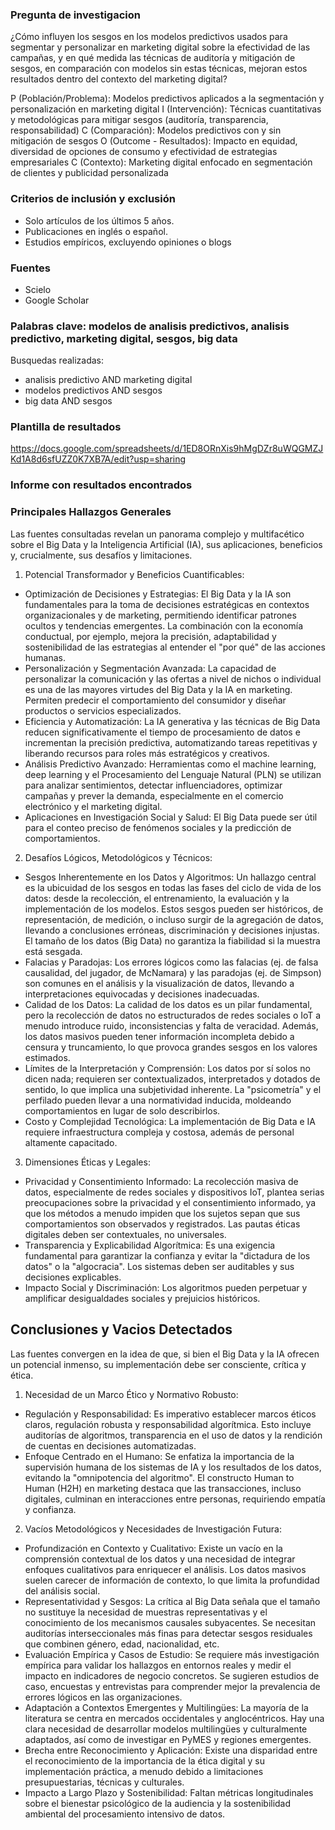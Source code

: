 ### Pregunta de investigacion
¿Cómo influyen los sesgos en los modelos predictivos usados para segmentar y personalizar en marketing digital sobre la efectividad de las campañas, y en qué medida las técnicas de auditoría y mitigación de sesgos, en comparación con modelos sin estas técnicas, mejoran estos resultados dentro del contexto del marketing digital?

P (Población/Problema): Modelos predictivos aplicados a la segmentación y personalización en marketing digital
I (Intervención): Técnicas cuantitativas y metodológicas para mitigar sesgos (auditoría, transparencia, responsabilidad)
C (Comparación): Modelos predictivos con y sin mitigación de sesgos
O (Outcome - Resultados): Impacto en equidad, diversidad de opciones de consumo y efectividad de estrategias empresariales
C (Contexto): Marketing digital enfocado en segmentación de clientes y publicidad personalizada

### Criterios de inclusión y exclusión
- Solo artículos de los últimos 5 años.
- Publicaciones en inglés o español.
- Estudios empíricos, excluyendo opiniones o blogs

### Fuentes
- Scielo
- Google Scholar

### Palabras clave: modelos de analisis predictivos, analisis predictivo, marketing digital, sesgos, big data
Busquedas realizadas:
- analisis predictivo AND marketing digital
- modelos predictivos AND sesgos
- big data AND sesgos

### Plantilla de resultados
https://docs.google.com/spreadsheets/d/1ED8ORnXis9hMgDZr8uWQGMZJKd1A8d6sfUZZ0K7XB7A/edit?usp=sharing

### Informe con resultados encontrados

### Principales Hallazgos Generales
Las fuentes consultadas revelan un panorama complejo y multifacético sobre el Big Data y la Inteligencia Artificial (IA), sus aplicaciones, beneficios y, crucialmente, sus desafíos y limitaciones.
1. Potencial Transformador y Beneficios Cuantificables:
- Optimización de Decisiones y Estrategias: El Big Data y la IA son fundamentales para la toma de decisiones estratégicas en contextos organizacionales y de marketing, permitiendo identificar patrones ocultos y tendencias emergentes. La combinación con la economía conductual, por ejemplo, mejora la precisión, adaptabilidad y sostenibilidad de las estrategias al entender el "por qué" de las acciones humanas.
- Personalización y Segmentación Avanzada: La capacidad de personalizar la comunicación y las ofertas a nivel de nichos o individual es una de las mayores virtudes del Big Data y la IA en marketing. Permiten predecir el comportamiento del consumidor y diseñar productos o servicios especializados.
- Eficiencia y Automatización: La IA generativa y las técnicas de Big Data reducen significativamente el tiempo de procesamiento de datos e incrementan la precisión predictiva, automatizando tareas repetitivas y liberando recursos para roles más estratégicos y creativos.
- Análisis Predictivo Avanzado: Herramientas como el machine learning, deep learning y el Procesamiento del Lenguaje Natural (PLN) se utilizan para analizar sentimientos, detectar influenciadores, optimizar campañas y prever la demanda, especialmente en el comercio electrónico y el marketing digital.
- Aplicaciones en Investigación Social y Salud: El Big Data puede ser útil para el conteo preciso de fenómenos sociales y la predicción de comportamientos.
2. Desafíos Lógicos, Metodológicos y Técnicos:
- Sesgos Inherentemente en los Datos y Algoritmos: Un hallazgo central es la ubicuidad de los sesgos en todas las fases del ciclo de vida de los datos: desde la recolección, el entrenamiento, la evaluación y la implementación de los modelos. Estos sesgos pueden ser históricos, de representación, de medición, o incluso surgir de la agregación de datos, llevando a conclusiones erróneas, discriminación y decisiones injustas. El tamaño de los datos (Big Data) no garantiza la fiabilidad si la muestra está sesgada.
- Falacias y Paradojas: Los errores lógicos como las falacias (ej. de falsa causalidad, del jugador, de McNamara) y las paradojas (ej. de Simpson) son comunes en el análisis y la visualización de datos, llevando a interpretaciones equivocadas y decisiones inadecuadas.
- Calidad de los Datos: La calidad de los datos es un pilar fundamental, pero la recolección de datos no estructurados de redes sociales o IoT a menudo introduce ruido, inconsistencias y falta de veracidad. Además, los datos masivos pueden tener información incompleta debido a censura y truncamiento, lo que provoca grandes sesgos en los valores estimados.
- Límites de la Interpretación y Comprensión: Los datos por sí solos no dicen nada; requieren ser contextualizados, interpretados y dotados de sentido, lo que implica una subjetividad inherente. La "psicometría" y el perfilado pueden llevar a una normatividad inducida, moldeando comportamientos en lugar de solo describirlos.
- Costo y Complejidad Tecnológica: La implementación de Big Data e IA requiere infraestructura compleja y costosa, además de personal altamente capacitado.
3. Dimensiones Éticas y Legales:
- Privacidad y Consentimiento Informado: La recolección masiva de datos, especialmente de redes sociales y dispositivos IoT, plantea serias preocupaciones sobre la privacidad y el consentimiento informado, ya que los métodos a menudo impiden que los sujetos sepan que sus comportamientos son observados y registrados. Las pautas éticas digitales deben ser contextuales, no universales.
- Transparencia y Explicabilidad Algorítmica: Es una exigencia fundamental para garantizar la confianza y evitar la "dictadura de los datos" o la "algocracia". Los sistemas deben ser auditables y sus decisiones explicables.
- Impacto Social y Discriminación: Los algoritmos pueden perpetuar y amplificar desigualdades sociales y prejuicios históricos.

## Conclusiones y Vacios Detectados
Las fuentes convergen en la idea de que, si bien el Big Data y la IA ofrecen un potencial inmenso, su implementación debe ser consciente, crítica y ética.
1. Necesidad de un Marco Ético y Normativo Robusto:
- Regulación y Responsabilidad: Es imperativo establecer marcos éticos claros, regulación robusta y responsabilidad algorítmica. Esto incluye auditorías de algoritmos, transparencia en el uso de datos y la rendición de cuentas en decisiones automatizadas.
- Enfoque Centrado en el Humano: Se enfatiza la importancia de la supervisión humana de los sistemas de IA y los resultados de los datos, evitando la "omnipotencia del algoritmo". El constructo Human to Human (H2H) en marketing destaca que las transacciones, incluso digitales, culminan en interacciones entre personas, requiriendo empatía y confianza.
2. Vacíos Metodológicos y Necesidades de Investigación Futura:
- Profundización en Contexto y Cualitativo: Existe un vacío en la comprensión contextual de los datos y una necesidad de integrar enfoques cualitativos para enriquecer el análisis. Los datos masivos suelen carecer de información de contexto, lo que limita la profundidad del análisis social.
- Representatividad y Sesgos: La crítica al Big Data señala que el tamaño no sustituye la necesidad de muestras representativas y el conocimiento de los mecanismos causales subyacentes. Se necesitan auditorías interseccionales más finas para detectar sesgos residuales que combinen género, edad, nacionalidad, etc.
- Evaluación Empírica y Casos de Estudio: Se requiere más investigación empírica para validar los hallazgos en entornos reales y medir el impacto en indicadores de negocio concretos. Se sugieren estudios de caso, encuestas y entrevistas para comprender mejor la prevalencia de errores lógicos en las organizaciones.
- Adaptación a Contextos Emergentes y Multilingües: La mayoría de la literatura se centra en mercados occidentales y anglocéntricos. Hay una clara necesidad de desarrollar modelos multilingües y culturalmente adaptados, así como de investigar en PyMES y regiones emergentes.
- Brecha entre Reconocimiento y Aplicación: Existe una disparidad entre el reconocimiento de la importancia de la ética digital y su implementación práctica, a menudo debido a limitaciones presupuestarias, técnicas y culturales.
- Impacto a Largo Plazo y Sostenibilidad: Faltan métricas longitudinales sobre el bienestar psicológico de la audiencia y la sostenibilidad ambiental del procesamiento intensivo de datos.